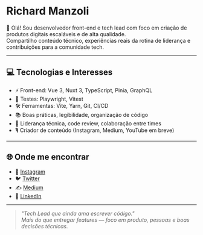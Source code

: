 # Richard Manzoli

👋 Olá! Sou desenvolvedor front-end e tech lead com foco em criação de produtos digitais escaláveis e de alta qualidade.  
Compartilho conteúdo técnico, experiências reais da rotina de liderança e contribuições para a comunidade tech.

---

## 💻 Tecnologias e Interesses

- ⚡ Front-end: Vue 3, Nuxt 3, TypeScript, Pinia, GraphQL
- 🧪 Testes: Playwright, Vitest
- 🛠️ Ferramentas: Vite, Yarn, Git, CI/CD
- 📚 Boas práticas, legibilidade, organização de código
- 👥 Liderança técnica, code review, colaboração entre times
- 🎙️ Criador de conteúdo (Instagram, Medium, YouTube em breve)

---

## 🌐 Onde me encontrar

- 📸 [Instagram](https://instagram.com/manzoli.tech)
- 🐦 [Twitter](https://twitter.com/manzoli.tech)
- ✍️ [Medium](https://medium.com/@manzoli.tech)
- 💼 [LinkedIn](https://linkedin.com/in/richard-manzoli)

---

> *"Tech Lead que ainda ama escrever código."*  
> *Mais do que entregar features — foco em produto, pessoas e boas decisões técnicas.*
